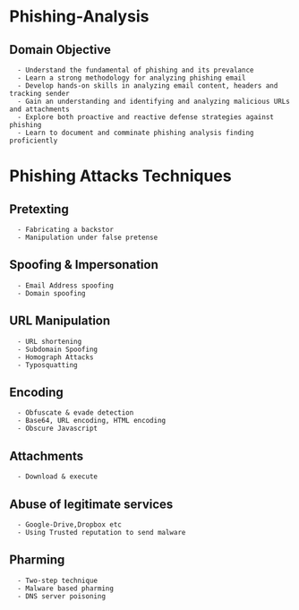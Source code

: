 # Phishing-Analysis

  ##   Domain Objective

      - Understand the fundamental of phishing and its prevalance
      - Learn a strong methodology for analyzing phishing email 
      - Develop hands-on skills in analyzing email content, headers and tracking sender
      - Gain an understanding and identifying and analyzing malicious URLs and attachments
      - Explore both proactive and reactive defense strategies against phishing
      - Learn to document and comminate phishing analysis finding proficiently

# Phishing Attacks Techniques

  ## Pretexting
      - Fabricating a backstor
      - Manipulation under false pretense
  ## Spoofing & Impersonation
      - Email Address spoofing
      - Domain spoofing
  ## URL Manipulation
      - URL shortening
      - Subdomain Spoofing
      - Homograph Attacks
      - Typosquatting
  ## Encoding
      - Obfuscate & evade detection
      - Base64, URL encoding, HTML encoding
      - Obscure Javascript
  ## Attachments
      - Download & execute
  ## Abuse of legitimate services
      - Google-Drive,Dropbox etc
      - Using Trusted reputation to send malware
  ## Pharming 
      - Two-step technique
      - Malware based pharming 
      - DNS server poisoning
